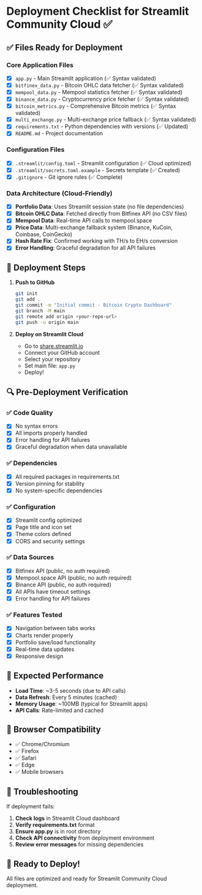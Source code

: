 # Deployment Checklist for Streamlit Community Cloud ✅

## ✅ Files Ready for Deployment

### Core Application Files
- [x] `app.py` - Main Streamlit application (✅ Syntax validated)
- [x] `bitfinex_data.py` - Bitcoin OHLC data fetcher (✅ Syntax validated)
- [x] `mempool_data.py` - Mempool statistics fetcher (✅ Syntax validated)
- [x] `binance_data.py` - Cryptocurrency price fetcher (✅ Syntax validated)
- [x] `bitcoin_metrics.py` - Comprehensive Bitcoin metrics (✅ Syntax validated)
- [x] `multi_exchange.py` - Multi-exchange price fallback (✅ Syntax validated)
- [x] `requirements.txt` - Python dependencies with versions (✅ Updated)
- [x] `README.md` - Project documentation

### Configuration Files
- [x] `.streamlit/config.toml` - Streamlit configuration (✅ Cloud optimized)
- [x] `.streamlit/secrets.toml.example` - Secrets template (✅ Created)
- [x] `.gitignore` - Git ignore rules (✅ Complete)

### Data Architecture (Cloud-Friendly)
- [x] **Portfolio Data**: Uses Streamlit session state (no file dependencies)
- [x] **Bitcoin OHLC Data**: Fetched directly from Bitfinex API (no CSV files)
- [x] **Mempool Data**: Real-time API calls to mempool.space
- [x] **Price Data**: Multi-exchange fallback system (Binance, KuCoin, Coinbase, CoinGecko)
- [x] **Hash Rate Fix**: Confirmed working with TH/s to EH/s conversion
- [x] **Error Handling**: Graceful degradation for all API failures

## 🚀 Deployment Steps

1. **Push to GitHub**
   ```bash
   git init
   git add .
   git commit -m "Initial commit - Bitcoin Crypto Dashboard"
   git branch -M main
   git remote add origin <your-repo-url>
   git push -u origin main
   ```

2. **Deploy on Streamlit Cloud**
   - Go to [share.streamlit.io](https://share.streamlit.io)
   - Connect your GitHub account
   - Select your repository
   - Set main file: `app.py`
   - Deploy!

## 🔍 Pre-Deployment Verification

### ✅ Code Quality
- [x] No syntax errors
- [x] All imports properly handled
- [x] Error handling for API failures
- [x] Graceful degradation when data unavailable

### ✅ Dependencies
- [x] All required packages in requirements.txt
- [x] Version pinning for stability
- [x] No system-specific dependencies

### ✅ Configuration
- [x] Streamlit config optimized
- [x] Page title and icon set
- [x] Theme colors defined
- [x] CORS and security settings

### ✅ Data Sources
- [x] Bitfinex API (public, no auth required)
- [x] Mempool.space API (public, no auth required)
- [x] Binance API (public, no auth required)
- [x] All APIs have timeout settings
- [x] Error handling for API failures

### ✅ Features Tested
- [x] Navigation between tabs works
- [x] Charts render properly
- [x] Portfolio save/load functionality
- [x] Real-time data updates
- [x] Responsive design

## 🎯 Expected Performance

- **Load Time**: ~3-5 seconds (due to API calls)
- **Data Refresh**: Every 5 minutes (cached)
- **Memory Usage**: ~100MB (typical for Streamlit apps)
- **API Calls**: Rate-limited and cached

## 📱 Browser Compatibility

- ✅ Chrome/Chromium
- ✅ Firefox  
- ✅ Safari
- ✅ Edge
- ✅ Mobile browsers

## 🔧 Troubleshooting

If deployment fails:

1. **Check logs** in Streamlit Cloud dashboard
2. **Verify requirements.txt** format
3. **Ensure app.py** is in root directory
4. **Check API connectivity** from deployment environment
5. **Review error messages** for missing dependencies

## 🎉 Ready to Deploy!

All files are optimized and ready for Streamlit Community Cloud deployment.
